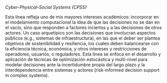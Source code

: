 *Cyber-Physical-Social Systems (CPSS)*

Esta línea refleja uno de mis mayores intereses académicos: incorporar en el modelamiento computacional la idea de que las decisiones no se dan en el vacío, sino que responden a factores inciertos y a las decisiones de otros actores. Un caso arquetípico son las decisiones que involucran aspectos públicos (e.g., sistemas de infraestructura), en las que el deber ser plantea objetivos de sostenibilidad y resiliencia, los cuales deben balancearse con la eficiencia técnica, económica, y otros intereses y restricciones de operadores, usuarios, o reguladores. Esta línea se enfoca en el desarrollo y aplicación de técnicas de optimización estocástica y multi-nivel para modelar decisiones ante la incertidumbre propia del largo plazo y la interdependencia entre sistemas y actores (risk-informed decision support in complex systems).
